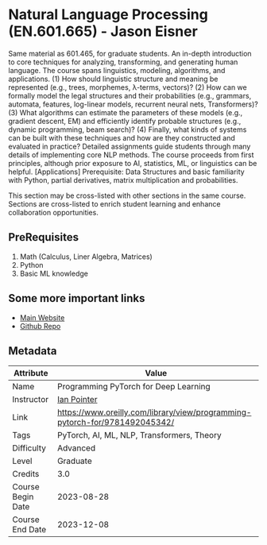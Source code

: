 # Natural Language Processing (EN.601.665) - Jason Eisner

Same material as 601.465, for graduate students. An in-depth introduction to core techniques for analyzing, transforming, and generating human language. The course spans linguistics, modeling, algorithms, and applications. (1) How should linguistic structure and meaning be represented (e.g., trees, morphemes, λ-terms, vectors)? (2) How can we formally model the legal structures and their probabilities (e.g., grammars, automata, features, log-linear models, recurrent neural nets, Transformers)? (3) What algorithms can estimate the parameters of these models (e.g., gradient descent, EM) and efficiently identify probable structures (e.g., dynamic programming, beam search)? (4) Finally, what kinds of systems can be built with these techniques and how are they constructed and evaluated in practice? Detailed assignments guide students through many details of implementing core NLP methods. The course proceeds from first principles, although prior exposure to AI, statistics, ML, or linguistics can be helpful. [Applications] Prerequisite: Data Structures and basic familiarity with Python, partial derivatives, matrix multiplication and probabilities.

This section may be cross-listed with other sections in the same course. Sections are cross-listed to enrich student learning and enhance collaboration opportunities.

## PreRequisites

1. Math (Calculus, Liner Algebra, Matrices)
2. Python
3. Basic ML knowledge

## Some more important links

- [Main Website]()
- [Github Repo](https://github.com/falloutdurham/beginners-pytorch-deep-learning)

## Metadata

| Attribute | Value |
|----|----|
| Name | Programming PyTorch for Deep Learning |
| Instructor | [Ian Pointer](https://www.linkedin.com/in/ian-pointer-5058a716/) |
| Link | <https://www.oreilly.com/library/view/programming-pytorch-for/9781492045342/>  |
| Tags | PyTorch, AI, ML, NLP, Transformers, Theory |
| Difficulty | Advanced |
| Level | Graduate |
| Credits | 3.0 |
| Course Begin Date | 2023-08-28 |
| Course End Date | 2023-12-08 |
